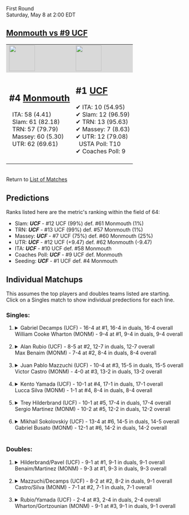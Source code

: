 First Round  
Saturday, May 8 at 2:00 EDT
## [Monmouth vs #9 UCF](https://www.ncaa.com/game/5833374) 

<table><tr style="background-color: #d9d9d9 !important"><td><a href="#"><img src="https://www.ncaa.com/sites/default/files/images/logos/schools/m/monmouth.70.png" width="70" height="70" /></a></td><td><a href="#"><img src="https://www.ncaa.com/sites/default/files/images/logos/schools/u/ucf.70.png" width="70" height="70" /></a></td></tr><tr>
<td>  

<h2>#4 <a href="#">Monmouth</a></h2>  
&nbsp; ITA: 58 (4.41)<br>  
&nbsp; Slam: 61 (82.18)<br>  
&nbsp; TRN: 57 (79.79)<br>  
&nbsp; Massey: 60 (5.30)<br>  
&nbsp; UTR: 62 (69.61)<br>  
<br>  

</td>
<td>  

<h2>#1 <a href="#">UCF</a></h2>  
&#10004; ITA: 10 (54.95)<br>  
&#10004; Slam: 12 (96.59)<br>  
&#10004; TRN: 13 (95.63)<br>  
&#10004; Massey: 7 (8.63)<br>  
&#10004; UTR: 12 (79.08)<br>  
&nbsp; USTA Poll: T10<br>  
&#10004; Coaches Poll: 9<br>  
<br>  

</td>
</tr></table>  


<br>Return to [List of Matches](../index.md)  

## Predictions  

Ranks listed here are the metric's ranking within the field of 64:  
- Slam: ***UCF*** - #12 UCF (99%) def. #61 Monmouth (1%)  
- TRN: ***UCF*** - #13 UCF (99%) def. #57 Monmouth (1%)  
- Massey: ***UCF*** - #7 UCF (75%) def. #60 Monmouth (25%)  
- UTR: ***UCF*** - #12 UCF (+9.47) def. #62 Monmouth (-9.47)  
- ITA: ***UCF*** - #10 UCF def. #58 Monmouth  
- Coaches Poll: ***UCF*** - #9 UCF def. Monmouth  
- Seeding: ***UCF*** - #1 UCF def. #4 Monmouth  

## Individual Matchups  
This assumes the top players and doubles teams listed are starting.  
Click on a Singles match to show individual predections for each line.  
### Singles:  

<ol>
<li><details>
<summary markdown="span">Gabriel Decamps (UCF) - 16-4 at #1, 16-4 in duals, 16-4 overall<br>William Cooke Wharton (MONM) - 9-4 at #1, 9-4 in duals, 9-4 overall</summary>
<h4>Predictions</h4><ul>
<li>Slam: <b><i>UCF</i></b> - Decamps (98%) def. Wharton (2%)</li>  
<li>TRN: <b><i>UCF</i></b> - Decamps (99%) def. Wharton (1%)</li>  
<li>Massey: <b><i>UCF</i></b> - Decamps (75%) def. Wharton (25%)</li>  
<li>UTR: <b><i>UCF</i></b> - Decamps (98%) def. Wharton (2%)</li>  
<li>ITA: <b><i>UCF</i></b> - Decamps (42.84) def. Wharton (2.36)</li>  
</ul></details>&nbsp;</li>
<li><details>
<summary markdown="span">Alan Rubio (UCF) - 8-5 at #2, 12-7 in duals, 12-7 overall<br>Max Benaim (MONM) - 7-4 at #2, 8-4 in duals, 8-4 overall</summary>
<h4>Predictions</h4><ul>
<li>Slam: <b><i>UCF</i></b> - Rubio (98%) def. Benaim (2%)</li>  
<li>TRN: <b><i>UCF</i></b> - Rubio (99%) def. Benaim (1%)</li>  
<li>Massey: <b><i>UCF</i></b> - Rubio (75%) def. Benaim (25%)</li>  
<li>UTR: <b><i>UCF</i></b> - Rubio (96%) def. Benaim (4%)</li>  
<li>ITA: <b><i>UCF</i></b> - Rubio (3.77) def. Benaim (2.42)</li>  
</ul></details>&nbsp;</li>
<li><details>
<summary markdown="span">Juan Pablo Mazzuchi (UCF) - 10-4 at #3, 15-5 in duals, 15-5 overall<br>Victor Castro (MONM) - 4-0 at #3, 13-2 in duals, 13-2 overall</summary>
<h4>Predictions</h4><ul>
<li>Slam: <b><i>UCF</i></b> - Mazzuchi (99%) def. Castro (1%)</li>  
<li>TRN: <b><i>UCF</i></b> - Mazzuchi (99%) def. Castro (1%)</li>  
<li>Massey: <b><i>UCF</i></b> - Mazzuchi (75%) def. Castro (25%)</li>  
<li>UTR: <b><i>UCF</i></b> - Mazzuchi (97%) def. Castro (3%)</li>  
<li>ITA: <b><i>UCF</i></b> - Mazzuchi (7.08) def. Castro (3.09)</li>  
</ul></details>&nbsp;</li>
<li><details>
<summary markdown="span">Kento Yamada (UCF) - 10-1 at #4, 17-1 in duals, 17-1 overall<br>Lucca Silva (MONM) - 1-1 at #4, 8-4 in duals, 8-4 overall</summary>
<h4>Predictions</h4><ul>
<li>Slam: <b><i>UCF</i></b> - Yamada (99%) def. Silva (1%)</li>  
<li>TRN: <b><i>UCF</i></b> - Yamada (99%) def. Silva (1%)</li>  
<li>Massey: <b><i>UCF</i></b> - Yamada (75%) def. Silva (25%)</li>  
<li>UTR: <b><i>UCF</i></b> - Yamada (97%) def. Silva (3%)</li>  
<li>ITA: <b><i>UCF</i></b> - Yamada (4.27) def. Silva (2.39)</li>  
</ul></details>&nbsp;</li>
<li><details>
<summary markdown="span">Trey Hilderbrand (UCF) - 10-1 at #5, 17-4 in duals, 17-4 overall<br>Sergio Martinez (MONM) - 10-2 at #5, 12-2 in duals, 12-2 overall</summary>
<h4>Predictions</h4><ul>
<li>Slam: <b><i>UCF</i></b> - Hilderbrand (99%) def. Martinez (1%)</li>  
<li>TRN: <b><i>UCF</i></b> - Hilderbrand (99%) def. Martinez (1%)</li>  
<li>Massey: <b><i>UCF</i></b> - Hilderbrand (75%) def. Martinez (25%)</li>  
<li>UTR: <b><i>UCF</i></b> - Hilderbrand (98%) def. Martinez (2%)</li>  
<li>ITA: <b><i>MONM</i></b> - Martinez (3.09) def. Hilderbrand (2.90)</li>  
</ul></details>&nbsp;</li>
<li><details>
<summary markdown="span">Mikhail Sokolovskiy (UCF) - 13-4 at #6, 14-5 in duals, 14-5 overall<br>Gabriel Busato (MONM) - 12-1 at #6, 14-2 in duals, 14-2 overall</summary>
<h4>Predictions</h4><ul>
<li>Slam: <b><i>UCF</i></b> - Sokolovskiy (98%) def. Busato (2%)</li>  
<li>TRN: <b><i>UCF</i></b> - Sokolovskiy (98%) def. Busato (2%)</li>  
<li>Massey: <b><i>UCF</i></b> - Sokolovskiy (75%) def. Busato (25%)</li>  
<li>UTR: <b><i>UCF</i></b> - Sokolovskiy (96%) def. Busato (4%)</li>  
<li>ITA: <b><i>MONM</i></b> - Busato (3.43) def. Sokolovskiy (2.26)</li>  
</ul></details>&nbsp;</li>
</ol>

### Doubles:  

<ol>
<li><details>
<summary markdown="span">Hilderbrand/Pavel (UCF) - 9-1 at #1, 9-1 in duals, 9-1 overall<br>Benaim/Martinez (MONM) - 9-3 at #1, 9-3 in duals, 9-3 overall</summary>
<br>Sorry, we don't have any metrics for doubles matches</details>&nbsp;</li>
<li><details>
<summary markdown="span">Mazzuchi/Decamps (UCF) - 8-2 at #2, 8-2 in duals, 9-1 overall<br>Castro/Silva (MONM) - 7-1 at #2, 7-1 in duals, 7-1 overall</summary>
<br>Sorry, we don't have any metrics for doubles matches</details>&nbsp;</li>
<li><details>
<summary markdown="span">Rubio/Yamada (UCF) - 2-4 at #3, 2-4 in duals, 2-4 overall<br>Wharton/Gortzounian (MONM) - 9-1 at #3, 9-1 in duals, 9-1 overall</summary>
<br>Sorry, we don't have any metrics for doubles matches</details>&nbsp;</li>
</ol>